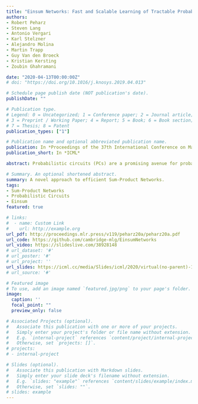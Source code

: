 ```yaml
---
title: "Einsum Networks: Fast and Scalable Learning of Tractable Probabilistic Circuits"
authors:
- Robert Peharz
- Steven Lang
- Antonio Vergari
- Karl Stelzner
- Alejandro Molina
- Martin Trapp
- Guy Van den Broeck
- Kristian Kersting
- Zoubin Ghahramani

date: "2020-04-13T00:00:00Z"
# doi: "https://doi.org/10.1016/j.knosys.2019.04.013"

# Schedule page publish date (NOT publication's date).
publishDate: ""

# Publication type.
# Legend: 0 = Uncategorized; 1 = Conference paper; 2 = Journal article;
# 3 = Preprint / Working Paper; 4 = Report; 5 = Book; 6 = Book section;
# 7 = Thesis; 8 = Patent
publication_types: ["1"]

# Publication name and optional abbreviated publication name.
publication: In *Proceedings of the 37th International Conference on Machine Learning (ICML)*
publication_short: In *ICML*

abstract: Probabilistic circuits (PCs) are a promising avenue for probabilistic modeling, as they permit a wide range of exact and efficient inference routines. Recent “deep-learning-style” implementations of PCs strive for a better scalability, but are still difficult to train on real-world data, due to their sparsely connected computational graphs. In this paper, we propose Einsum Networks (EiNets), a novel implementation design for PCs, improving prior art in several regards. At their core, EiNets combine a large number of arithmetic operations in a single monolithic einsum-operation, leading to speedups and memory savings of up to two orders of magnitude, in comparison to previous implementations. As an algorithmic contribution, we show that the implementation of Expectation-Maximization (EM) can be simplified for PCs, by leveraging automatic differentiation. Furthermore, we demonstrate that EiNets scale well to datasets which were previously out of reach, such as SVHN and CelebA, and that they can be used as faithful generative image models. 

# Summary. An optional shortened abstract.
summary: A novel approach to efficient Sum-Product Networks.
tags:
- Sum-Product Networks
- Probabilistic Circuits
- Einsum
featured: true

# links:
#  - name: Custom Link
#    url: http://example.org
url_pdf: http://proceedings.mlr.press/v119/peharz20a/peharz20a.pdf
url_code: https://github.com/cambridge-mlg/EinsumNetworks
url_video: https://slideslive.com/38928148
# url_dataset: '#'
# url_poster: '#'
# url_project: ''
url_slides: https://icml.cc/media/Slides/icml/2020/virtual(no-parent)-15-19-00UTC-6418-einsum_networks.pdf
# url_source: '#'

# Featured image
# To use, add an image named `featured.jpg/png` to your page's folder. 
image:
  caption: ''
  focal_point: ""
  preview_only: false

# Associated Projects (optional).
#   Associate this publication with one or more of your projects.
#   Simply enter your project's folder or file name without extension.
#   E.g. `internal-project` references `content/project/internal-project/index.md`.
#   Otherwise, set `projects: []`.
# projects:
# - internal-project

# Slides (optional).
#   Associate this publication with Markdown slides.
#   Simply enter your slide deck's filename without extension.
#   E.g. `slides: "example"` references `content/slides/example/index.md`.
#   Otherwise, set `slides: ""`.
# slides: example
---
```


<!-- {{% callout note %}} -->
<!-- Click the *Cite* button above to demo the feature to enable visitors to import publication metadata into their reference management software. -->
<!-- {{% /callout %}} -->

<!-- {{% callout note %}} -->
<!-- Create your slides in Markdown - click the *Slides* button to check out the example. -->
<!-- {{% /callout %}} -->

<!-- Supplementary notes can be added here, including [code, math, and images](https://wowchemy.com/docs/writing-markdown-latex/). -->
